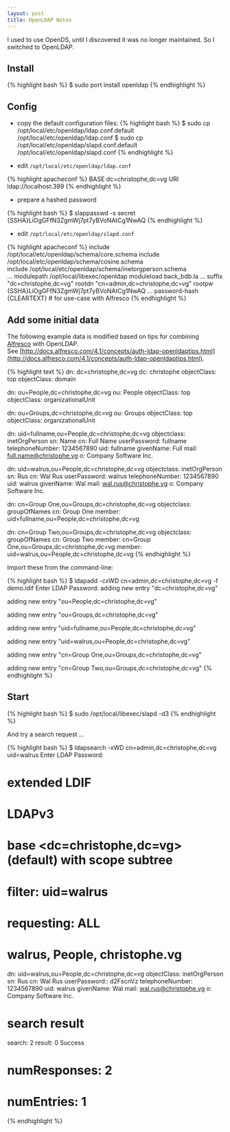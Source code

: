 ```yaml
---
layout: post
title: OpenLDAP Notes
---
```


I used to use OpenDS, until I discovered it was no longer maintained. So I switched to OpenLDAP.

## Install

{% highlight bash %}
$ sudo port install openldap
{% endhighlight %}

## Config

* copy the default configuration files:
{% highlight bash %}
$ sudo cp /opt/local/etc/openldap/ldap.conf.default /opt/local/etc/openldap/ldap.conf
$ sudo cp /opt/local/etc/openldap/slapd.conf.default /opt/local/etc/openldap/slapd.conf
{% endhighlight %}

* edit `/opt/local/etc/openldap/ldap.conf`

{% highlight apacheconf %}
BASE dc=christophe,dc=vg
URI ldap://localhost:389
{% endhighlight %}

* prepare a hashed password

{% highlight bash %}
$ slappasswd -s secret
{SSHA}LiOgGFfN3ZgmWj7pt7yBVoNAtCg1NwAQ
{% endhighlight %}

* edit `/opt/local/etc/openldap/slapd.conf`

{% highlight apacheconf %}
include /opt/local/etc/openldap/schema/core.schema
include /opt/local/etc/openldap/schema/cosine.schema  
include /opt/local/etc/openldap/schema/inetorgperson.schema  
...
modulepath	/opt/local/libexec/openldap
moduleload	back_bdb.la
...
suffix		"dc=christophe,dc=vg"
rootdn		"cn=admin,dc=christophe,dc=vg"
rootpw		{SSHA}LiOgGFfN3ZgmWj7pt7yBVoNAtCg1NwAQ
...
password-hash   {CLEARTEXT}    # for use-case with Alfresco
{% endhighlight %}

## Add some initial data

The following example data is modified based on tips for combining [Alfresco](Alfresco.html) with OpenLDAP.  
See [http://docs.alfresco.com/4.1/concepts/auth-ldap-openldaptips.html](http://docs.alfresco.com/4.1/concepts/auth-ldap-openldaptips.html).

{% highlight text %}
dn: dc=christophe,dc=vg
dc: christophe
objectClass: top
objectClass: domain

dn: ou=People,dc=christophe,dc=vg
ou: People
objectClass: top
objectClass: organizationalUnit

dn: ou=Groups,dc=christophe,dc=vg
ou: Groups
objectClass: top
objectClass: organizationalUnit

dn: uid=fullname,ou=People,dc=christophe,dc=vg
objectclass: inetOrgPerson
sn: Name
cn: Full Name
userPassword: fullname
telephoneNumber: 1234567890
uid: fullname
givenName: Full
mail: full.name@christophe.vg
o: Company Software Inc.

dn: uid=walrus,ou=People,dc=christophe,dc=vg
objectclass: inetOrgPerson
sn: Rus
cn: Wal Rus
userPassword: walrus
telephoneNumber: 1234567890
uid: walrus
givenName: Wal
mail: wal.rus@christophe.vg
o: Company Software Inc.

dn: cn=Group One,ou=Groups,dc=christophe,dc=vg
objectclass: groupOfNames
cn: Group One
member: uid=fullname,ou=People,dc=christophe,dc=vg 

dn: cn=Group Two,ou=Groups,dc=christophe,dc=vg
objectclass: groupOfNames
cn: Group Two
member: cn=Group One,ou=Groups,dc=christophe,dc=vg 
member: uid=walrus,ou=People,dc=christophe,dc=vg
{% endhighlight %}

Import these from the command-line:

{% highlight bash %}
$ ldapadd -cxWD cn=admin,dc=christophe,dc=vg -f demo.ldif 
Enter LDAP Password: 
adding new entry "dc=christophe,dc=vg"

adding new entry "ou=People,dc=christophe,dc=vg"

adding new entry "ou=Groups,dc=christophe,dc=vg"

adding new entry "uid=fullname,ou=People,dc=christophe,dc=vg"

adding new entry "uid=walrus,ou=People,dc=christophe,dc=vg"

adding new entry "cn=Group One,ou=Groups,dc=christophe,dc=vg"

adding new entry "cn=Group Two,ou=Groups,dc=christophe,dc=vg"
{% endhighlight %}

## Start

{% highlight bash %}
$ sudo /opt/local/libexec/slapd -d3
{% endhighlight %}

And try a search request ...

{% highlight bash %}
$ ldapsearch -xWD cn=admin,dc=christophe,dc=vg uid=walrus
Enter LDAP Password: 
# extended LDIF
#
# LDAPv3
# base <dc=christophe,dc=vg> (default) with scope subtree
# filter: uid=walrus
# requesting: ALL
#

# walrus, People, christophe.vg
dn: uid=walrus,ou=People,dc=christophe,dc=vg
objectClass: inetOrgPerson
sn: Rus
cn: Wal Rus
userPassword:: d2FscnVz
telephoneNumber: 1234567890
uid: walrus
givenName: Wal
mail: wal.rus@christophe.vg
o: Company Software Inc.

# search result
search: 2
result: 0 Success

# numResponses: 2
# numEntries: 1
{% endhighlight %}
